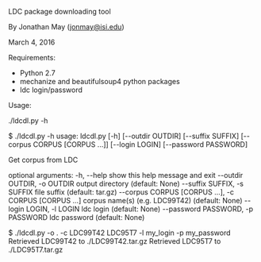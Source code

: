 LDC package downloading tool

By Jonathan May (jonmay@isi.edu)

March 4, 2016


Requirements:

* Python 2.7
* mechanize and beautifulsoup4 python packages
* ldc login/password


Usage:

./ldcdl.py -h

$ ./ldcdl.py -h
usage: ldcdl.py [-h] [--outdir OUTDIR] [--suffix SUFFIX]
                [--corpus CORPUS [CORPUS ...]] [--login LOGIN]
                [--password PASSWORD]

Get corpus from LDC

optional arguments:
  -h, --help            show this help message and exit
  --outdir OUTDIR, -o OUTDIR
                        output directory (default: None)
  --suffix SUFFIX, -s SUFFIX
                        file suffix (default: tar.gz)
  --corpus CORPUS [CORPUS ...], -c CORPUS [CORPUS ...]
                        corpus name(s) (e.g. LDC99T42) (default: None)
  --login LOGIN, -l LOGIN
                        ldc login (default: None)
  --password PASSWORD, -p PASSWORD
                        ldc password (default: None)


$ ./ldcdl.py -o . -c LDC99T42 LDC95T7 -l my_login -p my_password
Retrieved LDC99T42 to ./LDC99T42.tar.gz
Retrieved LDC95T7 to ./LDC95T7.tar.gz

